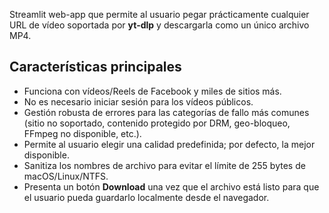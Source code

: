 Streamlit web-app que permite al usuario pegar prácticamente cualquier URL de vídeo soportada por **yt-dlp** y descargarla como un único archivo MP4.

Características principales
-------------
* Funciona con vídeos/Reels de Facebook y miles de sitios más.
* No es necesario iniciar sesión para los vídeos públicos.
* Gestión robusta de errores para las categorías de fallo más comunes
 (sitio no soportado, contenido protegido por DRM, geo-bloqueo, FFmpeg no disponible, etc.).
* Permite al usuario elegir una calidad predefinida; por defecto, la mejor disponible.
* Sanitiza los nombres de archivo para evitar el límite de 255 bytes de macOS/Linux/NTFS.
* Presenta un botón **Download** una vez que el archivo está listo para que el usuario pueda
 guardarlo localmente desde el navegador.
